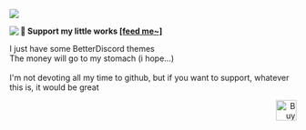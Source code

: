 <a href='https://www.youtube.com/@zuzumi_edits'><img src="https://user-images.githubusercontent.com/79029257/185763262-2fc8bf77-b9d1-425f-8f88-27c4d7335edb.png">

<a href="https://discord.com/users/437579806616322049"><img align="left" src="https://lanyard.cnrad.dev/api/437579806616322049"/></a>

**📍 Support my little works [[feed me~]](https://www.paypal.me/hurtyoutube)**

I just have some BetterDiscord themes <br/>The money will go to my stomach (i hope...) <br/><br/>I'm not devoting all my time to github, but if you want to support, whatever this is, it would be great

  
<p align="right">
  <a href='https://ko-fi.com/zuzumi' target='_blank'><img height='36' style='border:0px;height:36px;' src='https://cdn.ko-fi.com/cdn/kofi3.png?v=3' border='0' alt='Buy Me a Coffee at ko-fi.com' /></a>
</p>
